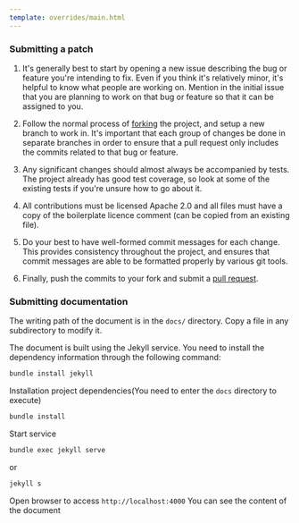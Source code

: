 ```yaml
---
template: overrides/main.html
---
```


### Submitting a patch

1. It's generally best to start by opening a new issue describing the bug or
   feature you're intending to fix.  Even if you think it's relatively minor,
   it's helpful to know what people are working on.  Mention in the initial
   issue that you are planning to work on that bug or feature so that it can
   be assigned to you.

2. Follow the normal process of [forking](https://help.github.com/articles/fork-a-repo) the project, and setup a new
   branch to work in.  It's important that each group of changes be done in
   separate branches in order to ensure that a pull request only includes the
   commits related to that bug or feature.

3. Any significant changes should almost always be accompanied by tests.  The
   project already has good test coverage, so look at some of the existing
   tests if you're unsure how to go about it.

4. All contributions must be licensed Apache 2.0 and all files must have
   a copy of the boilerplate licence comment (can be copied from an existing
   file).

5. Do your best to have well-formed commit messages for each change.
   This provides consistency throughout the project, and ensures that commit
   messages are able to be formatted properly by various git tools.

6. Finally, push the commits to your fork and submit a [pull request](https://github.com/EdurtIO/incubator-dbm/pulls).

### Submitting documentation

The writing path of the document is in the `docs/` directory. Copy a file in any subdirectory to modify it.

The document is built using the Jekyll service. You need to install the dependency information through the following command:

```bash
bundle install jekyll
```

Installation project dependencies(You need to enter the `docs` directory to execute)

```bash
bundle install
```

Start service

```bash
bundle exec jekyll serve
```

or

```bash
jekyll s
```

Open browser to access `http://localhost:4000` You can see the content of the document
